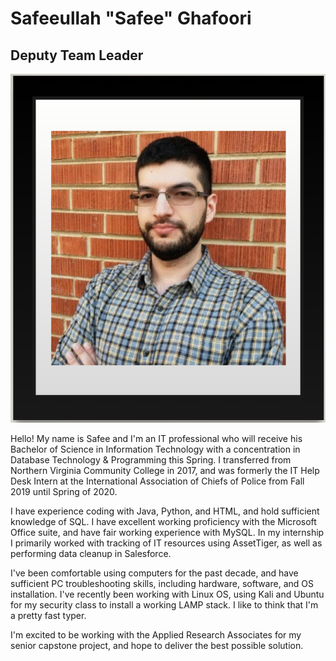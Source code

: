 # Safeeullah "Safee" Ghafoori
## Deputy Team Leader
![](Photos_Gifs/Saffee_Ghafoori.PNG)

Hello! My name is Safee and I'm an IT professional who will receive his Bachelor of Science in Information Technology with a concentration in Database Technology & Programming this Spring. I transferred from Northern Virginia Community College in 2017, and was formerly the IT Help Desk Intern at the International Association of Chiefs of Police from Fall 2019 until Spring of 2020. 

I have experience coding with Java, Python, and HTML, and hold sufficient knowledge of SQL. I have excellent working proficiency with the Microsoft Office suite, and have fair working experience with MySQL. In my internship I primarily worked with tracking of IT resources using AssetTiger, as well as performing data cleanup in Salesforce. 

I've been comfortable using computers for the past decade, and have sufficient PC troubleshooting skills, including hardware, software, and OS installation. I've recently been working with Linux OS, using Kali and Ubuntu for my security class to install a working LAMP stack. I like to think that I'm a pretty fast typer. 

I'm excited to be working with the Applied Research Associates for my senior capstone project, and hope to deliver the best possible solution. 
